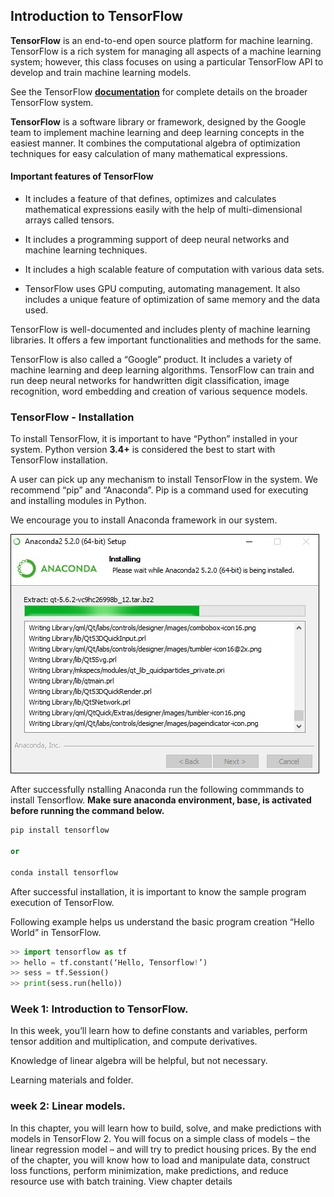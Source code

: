 ## **Introduction to TensorFlow**


**TensorFlow** is an end-to-end open source platform for machine learning. TensorFlow is a rich system for managing all aspects of a machine learning system; however, this class focuses on using a particular TensorFlow API to develop and train machine learning models.

See the TensorFlow **[documentation](https://www.tensorflow.org/learn)** for complete details on the broader TensorFlow system. 

**TensorFlow** is a software library or framework, designed by the Google team to implement machine learning and deep learning concepts in the easiest manner. It combines the computational algebra of optimization techniques for easy calculation of many mathematical expressions. 
 
#### **Important features of TensorFlow**
- It includes a feature of that defines, optimizes and calculates mathematical expressions easily with the help of multi-dimensional arrays called tensors.

- It includes a programming support of deep neural networks and machine learning techniques.

- It includes a high scalable feature of computation with various data sets.

- TensorFlow uses GPU computing, automating management. It also includes a unique feature of optimization of same memory and the data used.


TensorFlow is well-documented and includes plenty of machine learning libraries. It offers a few important functionalities and methods for the same.

TensorFlow is also called a “Google” product. It includes a variety of machine learning and deep learning algorithms. TensorFlow can train and run deep neural networks for handwritten digit classification, image recognition, word embedding and creation of various sequence models. 


### **TensorFlow - Installation**

To install TensorFlow, it is important to have “Python” installed in your system. Python version **3.4+** is considered the best to start with TensorFlow installation. 

A user can pick up any mechanism to install TensorFlow in the system. We recommend “pip” and “Anaconda”. Pip is a command used for executing and installing modules in Python.

We encourage you to install  Anaconda framework in our system. 

![tensorflow](images/install_anaconda.jpg) 

After successfully nstalling Anaconda run the following commmands  to install Tensorflow.  **Make sure anaconda environment, base, is activated before running the command below.**

```python
pip install tensorflow 

or 

conda install tensorflow 

``` 

After successful installation, it is important to know the sample program execution of TensorFlow.

Following example helps us understand the basic program creation “Hello World” in TensorFlow.

```python
>> import tensorflow as tf
>> hello = tf.constant(‘Hello, Tensorflow!’)
>> sess = tf.Session()
>> print(sess.run(hello)) 

``` 


### **Week 1:** Introduction to TensorFlow.

 In this week, you’ll learn how to define constants and variables, perform tensor addition and multiplication, and compute derivatives.

 Knowledge of linear algebra will be helpful, but not necessary.

Learning materials and folder.

### **week 2:** Linear models.

In this chapter, you will learn how to build, solve, and make predictions with models in TensorFlow 2. You will focus on a simple class of models – the linear regression model – and will try to predict housing prices. By the end of the chapter, you will know how to load and manipulate data, construct loss functions, perform minimization, make predictions, and reduce resource use with batch training.
View chapter details
